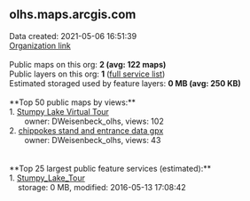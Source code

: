 <h2>olhs.maps.arcgis.com</h2> Data created: 2021-05-06 16:51:39 <br /><a target='new' href='https://olhs.maps.arcgis.com'>Organization link</a><br /><br />Public maps on this org: <b>2 (avg: 122 maps)</b><br />Public layers on this org: <b>1 </b>(<a target='new' href='https://services.arcgis.com/YOgyNE1FgDFKtRM9/ArcGIS/rest/services'>full service list</a>)<br />Estimated storaged used by feature layers: <b>0 MB (avg: 250 KB)</b><br /><br />**Top 50 public maps by views:**<br />  1. <a target='new' href='https://www.arcgis.com/home/item.html?id=47ae4fe870ce4a7abbeecf68b3f4bda9'>Stumpy Lake Virtual Tour</a> <br />  &nbsp;&nbsp;&nbsp;&nbsp; &nbsp;&nbsp;owner: DWeisenbeck_olhs, views: 102<br />  2. <a target='new' href='https://www.arcgis.com/home/item.html?id=6870d47e108446bd932bc9dc59147af0'>chippokes stand and entrance data gpx</a> <br />  &nbsp;&nbsp;&nbsp;&nbsp; &nbsp;&nbsp;owner: DWeisenbeck_olhs, views: 43<br /><br /><br />**Top 25 largest public feature services (estimated):**<br /> 1. <a target='new' href='https://www.arcgis.com/home/item.html?id=3450b16b699a4bbbb849da5fcdd69b12'>Stumpy_Lake_Tour</a><br /> &nbsp;&nbsp;&nbsp;&nbsp;storage: 0 MB, modified: 2016-05-13 17:08:42<br />